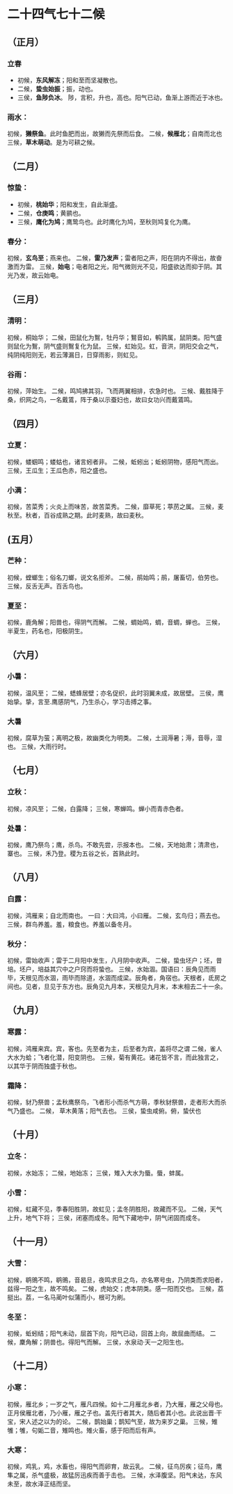 # 二十四气七十二候 

## （正月） 

### 立春

- 初候，**东风解冻**；阳和至而坚凝散也。
- 二候，**蛰虫始振**；振，动也。
- 三侯，**鱼陟负冰**。 陟，言积，升也，高也。阳气已动，鱼渐上游而近于冰也。

### 雨水：

初候，**獭祭鱼**。此时鱼肥而出，故獭而先祭而后食。
二候，**候雁北**；自南而北也
三候，**草木萌动**。是为可耕之候。

## （二月）

### 惊蛰：

- 初候，**桃始华**；阳和发生，自此渐盛。
- 二候，**仓庚鸣**；黄鹂也。
- 三候，**鹰化为鸠**；鹰鸷鸟也。此时鹰化为鸠，至秋则鸠复化为鹰。


### 春分：

初候，**玄鸟至**；燕来也。
二候，**雷乃发声**；雷者阳之声，阳在阴内不得出，故奋激而为雷。
三候，**始电**；电者阳之光，阳气微则光不见，阳盛欲达而抑于阴。其光乃发，故云始电。

## （三月） 

### 清明：

初候，桐始华；
二候，田鼠化为鴽，牡丹华；鴑音如，鹌鹑属，鼠阴类。阳气盛则鼠化为鴽，阴气盛则鴽复化为鼠。
三候，虹始见。虹，音洪，阴阳交会之气，纯阴纯阳则无，若云薄漏日，日穿雨影，则虹见。

### 谷雨：

初候，萍始生。
二候，鸣鸠拂其羽，飞而两翼相排，农急时也。
三候、戴胜降于桑，织网之鸟，一名戴鵀，阵于桑以示蚕妇也，故曰女功兴而戴鵀鸣。

## （四月）

### 立夏：

初候，蝼蝈鸣；蝼蛄也，诸言蚓者非。
二候，蚯蚓出；蚯蚓阴物，感阳气而出。
三候，王瓜生；王瓜色赤，阳之盛也。 

### 小满：

初候，苦菜秀；火炎上而味苦，故苦菜秀。
二候，靡草死；葶苈之属。
三候，麦秋至。秋者，百谷成熟之期。此时麦熟，故曰麦秋。

## (五月）

### 芒种：

初候，螳螂生；俗名刀螂，说文名拒斧。
二候，鹃始鸣；鹃，屠畜切，伯劳也。
三候，反舌无声。百舌鸟也。

### 夏至：

初候，鹿角解；阳兽也，得阴气而解。
二候，蜩始鸣，蜩，音蜩，蝉也。
三候，半夏生，药名也，阳极阴生。 

## （六月）

### 小暑：

初候，温风至；
二候，蟋蜂居壁；亦名促织，此时羽翼未成，故居壁。
三侯，鹰始挚。挚，言至.鹰感阴气，乃生杀心，学习击搏之事。

### 大暑

初候，腐草为萤；离明之极，故幽类化为明类。
二候，土润溽暑；溽，音辱，湿也。
三候，大雨行时。

## （七月） 

### 立秋：

初候，凉风至；
二候，白露降；
三候，寒蝉鸣。蝉小而青赤色者。 

### 处暑：

初候，鹰乃祭鸟；鹰，杀鸟。不敢先尝，示报本也。
二候，天地始肃；清肃也，寨也。
三候，禾乃登。稷为五谷之长，首熟此时。

## （八月） 

### 白露：

初候，鸿雁来；自北而南也。 一曰：大曰鸿，小曰雁。
二候，玄鸟归；燕去也。
三候，群鸟养羞。羞，粮食也。养羞以备冬月。 

### 秋分：

初候，雷始收声；雷于二月阳中发生，八月阴中收声。
二候，蛰虫坯户；坯，昔培。坯户，培益其穴中之户窍而将蛰也。
三候，水始涸。国语曰：辰角见而雨毕，天根见而水涸，雨毕而除道，水涸而成梁。辰角者，角宿也。天根者，氐房之间也。见者，旦见于东方也。辰角见九月本，天根见九月末，本末相去二十一余。 

## （九月） 

### 寒露：

初候，鸿雁来宾。宾，客也。先至者为主，后至者为宾，盖将尽之谓
二候，雀人大水为蛤；飞者化潜，阳变阴也。 
三候，菊有黄花。诸花皆不言，而此独言之，以其华于阴而独盛于秋也。 

### 霜降：

初候，豺乃祭兽；孟秋鹰祭鸟，飞者形小而杀气方萌，季秋豺祭兽，走者形大而杀气乃盛也。
二候， 草木黄落；阳气去也。
三侯，蛰虫咸俯。俯，蛰伏也 

## （十月）

### 立冬：

初候，水始冻；
二候，地始冻；
三侯，雉入大水为蜃。蜃，蚌属。

### 小雪：

初候，虹藏不见，季春阳胜阴，故虹见；孟冬阴胜阳，故藏而不见。
二候，天气上升，地气下将；
三侯，闭塞而成冬。阳气下藏地中，阴气闭固而成冬。

## （十一月） 

### 大雪：

初候，鹖鴠不鸣，鹖鴠，音曷旦，夜鸣求旦之鸟，亦名寒号虫，乃阴类而求阳者，兹得一阳之生，故不鸣矣。
二候，虎始交；虎本阴类。感一阳而交也。
三候，荔挺出。荔，一名马蔺叶似蒲而小，根可为刷。 

### 冬至：

初候，蚯蚓结；阳气未动，屈首下向，阳气已动，回首上向，故屈曲而结。
二候，麇角解；阴兽也。得阳气而解。
三侯，水泉动·天一之阳生也。 

## （十二月） 

### 小寒：

初候，雁北乡；一岁之气，雁凡四候。如十二月雁北乡者，乃大雁，雁之父母也。正月侯雁北者，乃小雁，雁之子也。盖先行者其大，随后者其小也。此说出晋·干宝，宋人述之以为的论。
二候，鹊始巢；鹊知气至，故为来岁之巢。
三候，雉雊；雊，句姤二音，雉鸣也。雉火畜，感于阳而后有声。 

### 大寒：

初候，鸡乳，鸡，水畜也，得阳气而卵育，故云乳。 
二候，征鸟厉疾；征鸟，鹰隼之属，杀气盛极，故猛厉迅疾而善于击也。
三候，水泽腹坚。阳气未达，东风未至，故水泽正结而坚。
